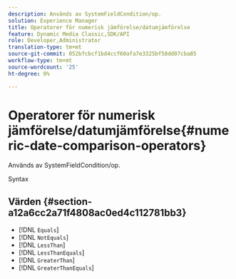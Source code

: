 ```yaml
---
description: Används av SystemFieldCondition/op.
solution: Experience Manager
title: Operatorer för numerisk jämförelse/datumjämförelse
feature: Dynamic Media Classic,SDK/API
role: Developer,Administrator
translation-type: tm+mt
source-git-commit: 052bfcbcf1bd4ccf60afa7e3325bf58dd07cba85
workflow-type: tm+mt
source-wordcount: '25'
ht-degree: 0%

---
```



# Operatorer för numerisk jämförelse/datumjämförelse{#numeric-date-comparison-operators}

Används av SystemFieldCondition/op.

Syntax

## Värden {#section-a12a6cc2a71f4808ac0ed4c112781bb3}

* [!DNL `Equals`]
* [!DNL `NotEquals`]
* [!DNL `LessThan`]
* [!DNL `LessThanEquals`]
* [!DNL `GreaterThan`]
* [!DNL `GreaterThanEquals`]

